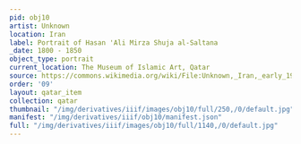 ```yaml
---
pid: obj10
artist: Unknown
location: Iran
label: Portrait of Hasan 'Ali Mirza Shuja al-Saltana
_date: 1800 - 1850
object_type: portrait
current_location: The Museum of Islamic Art, Qatar
source: https://commons.wikimedia.org/wiki/File:Unknown,_Iran,_early_19th_Century_-_Portrait_of_Hasan_%27Ali_Mirza_Shuja_al-Saltana_-_Google_Art_Project.jpg
order: '09'
layout: qatar_item
collection: qatar
thumbnail: "/img/derivatives/iiif/images/obj10/full/250,/0/default.jpg"
manifest: "/img/derivatives/iiif/obj10/manifest.json"
full: "/img/derivatives/iiif/images/obj10/full/1140,/0/default.jpg"
---
```

